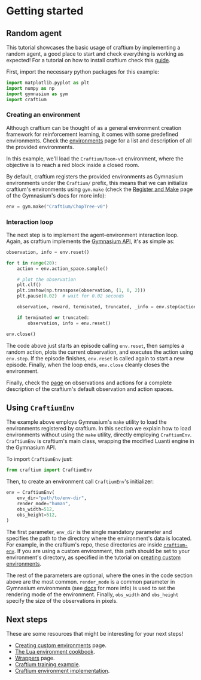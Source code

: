 # Getting started

## Random agent
This tutorial showcases the basic usage of craftium by implementing a random agent, a good place to start and check everything is working as expected! For a tutorial on how to install craftium check this [guide](./installation.md).

First, import the necessary python packages for this example:

```python
import matplotlib.pyplot as plt
import numpy as np
import gymnasium as gym
import craftium
```

### Creating an environment

Although craftium can be thought of as a general environment creation framework for reinforcement learning, it comes with some predefined environments. Check the [environments](./environments.md) page for a list and description of all the provided environments.

In this example, we'll load the `Craftium/Room-v0` environment, where the objective is to reach a red block inside a closed room.

By default, craftium registers the provided environments as Gymnasium environments under the `Craftium/` prefix, this means that we can initialize craftium's environments using `gym.make` (check the [Register and Make](https://gymnasium.farama.org/api/registry/#gymnasium.register) page of the Gymnasium's docs for more info):

```python
env = gym.make("Craftium/ChopTree-v0")
```

### Interaction loop

The next step is to implement the agent-environment interaction loop. Again, as craftium implements the [Gymnasium API](https://gymnasium.farama.org/api/env/), it's as simple as:

```python
observation, info = env.reset()

for t in range(20):
    action = env.action_space.sample()

    # plot the observation
    plt.clf()
    plt.imshow(np.transpose(observation, (1, 0, 2)))
    plt.pause(0.02)  # wait for 0.02 seconds

    observation, reward, terminated, truncated, _info = env.step(action)

    if terminated or truncated:
        observation, info = env.reset()

env.close()
```

The code above just starts an episode calling `env.reset`, then samples a random action, plots the current observation, and executes the action using `env.step`. If the episode finishes, `env.reset` is called again to start a new episode. Finally, when the loop ends, `env.close` cleanly closes the environment.

Finally, check the [page](./obs-and-acts.md) on observations and actions for a complete description of the craftium's default observation and action spaces.

## Using `CraftiumEnv`

The example above employs Gymnasium's `make` utility to load the environments registered by craftium. In this section we explain how to load environments without using the `make` utility, directly employing `CraftiumEnv`. `CraftiumEnv` is craftium's main class, wrapping the modified Luanti engine in the Gymnasium API.

To import `CraftiumEnv` just:

```python
from craftium import CraftiumEnv
```

Then, to create an environment call `CraftiumEnv`'s initializer:

```python
env = CraftiumEnv(
    env_dir="path/to/env-dir",
    render_mode="human",
    obs_width=512,
    obs_height=512,
)
```

The first parameter, `env_dir` is the single mandatory parameter and specifies the path to the directory where the environment's data is located. For example, in the craftium's repo, these directories are inside [`craftium-env`](https://github.com/mikelma/craftium/tree/main/craftium-envs). If you are using a custom environment, this path should be set to your environment's directory, as specified in the tutorial on [creating custom environments](./creating-envs.md#using-the-custom-environment).

The rest of the parameters are optional, where the ones in the code section above are the most common. `render_mode` is a common parameter in Gymnasium environments (see [docs](https://gymnasium.farama.org/api/env/#gymnasium.Env.render) for more info) is used to set the rendering mode of the environment. Finally, `obs_width` and `obs_height` specify the size of the observations in pixels.

## Next steps

These are some resources that might be interesting for your next steps!

- [Creating custom environments](./creating-envs.md) page.
- [The Lua environment cookbook](./lua_env_cookbook.md).
- [Wrappers](./wrappers.md) page.
- [Craftium training example](https://github.com/mikelma/craftium/blob/main/sb3_train.py).
- [Craftium environment implementation](https://github.com/mikelma/craftium/tree/main/craftium-envs).
